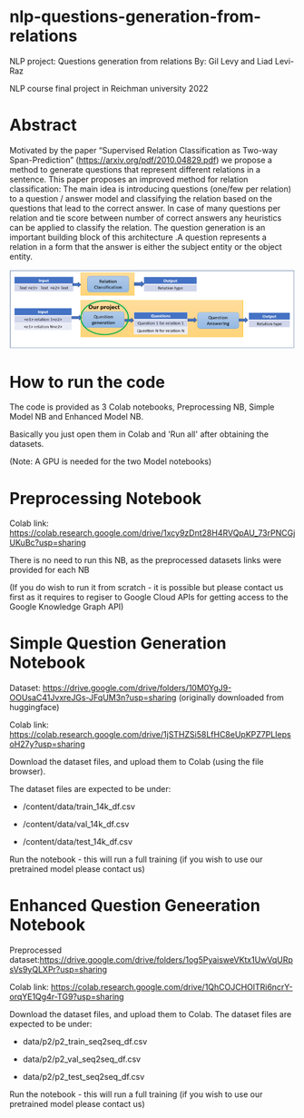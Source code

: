 # nlp-questions-generation-from-relations
NLP project: Questions generation from relations
By: Gil Levy and Liad Levi-Raz

NLP course final project in Reichman university 2022

# Abstract

Motivated by the paper “Supervised Relation Classification as Two-way Span-Prediction”  (https://arxiv.org/pdf/2010.04829.pdf) we propose a method to generate questions that represent different  relations in a sentence. This paper proposes an improved method for relation classification: The main idea is  introducing questions (one/few per relation) to a question / answer model and classifying the relation based  on the questions that lead to the correct answer. In case of many questions per relation and tie score between  number of correct answers any heuristics can be applied to classify the relation. The question generation is an  important building block of this architecture .A question represents a relation in a form that the answer is  either the subject entity or the object entity.

![Project Architechture](arch.png)



# How to run the code

The code is provided as 3 Colab notebooks, Preprocessing NB, Simple Model NB and Enhanced Model NB.

Basically you just open them in Colab and 'Run all' after obtaining the datasets.

(Note: A GPU is needed for the two Model notebooks)

# Preprocessing Notebook

Colab link: https://colab.research.google.com/drive/1xcy9zDnt28H4RVQpAU_73rPNCGjUKuBc?usp=sharing

There is no need to run this NB, as the preprocessed datasets links were provided for each NB

(If you do wish to run it from scratch - it is possible but please contact us first as it requires 
to regiser to Google Cloud APIs for getting access to the Google Knowledge Graph API)


# Simple Question Generation Notebook

Dataset: https://drive.google.com/drive/folders/10M0YgJ9-OOUsaC41JvxreJGs-JFqUM3n?usp=sharing (originally downloaded from huggingface)

Colab link: https://colab.research.google.com/drive/1jSTHZSi58LfHC8eUpKPZ7PLIepsoH27y?usp=sharing

Download the dataset files, and upload them to Colab (using the file browser).

The dataset files are expected to be under: 

- /content/data/train_14k_df.csv

- /content/data/val_14k_df.csv

- /content/data/test_14k_df.csv

Run the notebook - this will run a full training (if you wish to use our pretrained model please contact us)

# Enhanced Question Geneeration Notebook

Preprocessed dataset:https://drive.google.com/drive/folders/1og5PyaisweVKtx1UwVqURpsVs9yQLXPr?usp=sharing

Colab link: https://colab.research.google.com/drive/1QhCOJCHOlTRi6ncrY-orqYE1Qg4r-TG9?usp=sharing

Download the dataset files, and upload them to Colab. The dataset files are expected to be under: 

- data/p2/p2_train_seq2seq_df.csv

- data/p2/p2_val_seq2seq_df.csv

- data/p2/p2_test_seq2seq_df.csv

Run the notebook - this will run a full training (if you wish to use our pretrained model please contact us)


